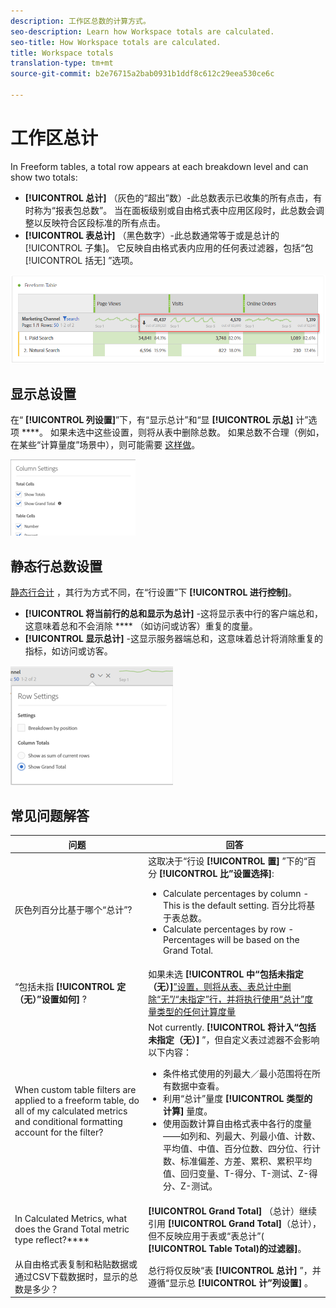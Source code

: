 ```yaml
---
description: 工作区总数的计算方式。
seo-description: Learn how Workspace totals are calculated.
seo-title: How Workspace totals are calculated.
title: Workspace totals
translation-type: tm+mt
source-git-commit: b2e76715a2bab0931b1ddf8c612c29eea530ce6c

---
```



# 工作区总计

In Freeform tables, a total row appears at each breakdown level and can show two totals:

* **[!UICONTROL 总计]** （灰色的“超出”数）-此总数表示已收集的所有点击，有时称为“报表包总数”。 当在面板级别或自由格式表中应用区段时，此总数会调整以反映符合区段标准的所有点击。
* **[!UICONTROL 表总计]** （黑色数字）-此总数通常等于或是总计的 [!UICONTROL 子集]。 它反映自由格式表内应用的任何表过滤器，包括“包 [!UICONTROL 括无] ”选项。

![](assets/total-row.png)

## 显示总设置

在“ **[!UICONTROL 列设置]**”下，有“显示总计”和“显 **[!UICONTROL 示总]** 计”选项 ****。 如果未选中这些设置，则将从表中删除总数。 如果总数不合理（例如，在某些“计算量度”场景中），则可能需要 [这样做](https://docs.adobe.com/content/help/en/analytics/components/calculated-metrics/calcmetrics-reference/cm-totals.html)。

![](assets/column-settings-total.png)

## 静态行总数设置

[静态行合计](https://docs.adobe.com/content/help/en/analytics/analyze/analysis-workspace/build-workspace-project/column-row-settings/manual-vs-dynamic-rows.html) ，其行为方式不同，在“行设置”下 **[!UICONTROL 进行控制]**。

* **[!UICONTROL 将当前行的总和显示为总计]** -这将显示表中行的客户端总和，这意味着总和不会消除 **** （如访问或访客）重复的度量。
* **[!UICONTROL 显示总计]** -这显示服务器端总和，这意味着总计将消除重复的指标，如访问或访客。

![](assets/static-rows.png)

## 常见问题解答

| 问题 | 回答 |
|---|---|
| 灰色列百分比基于哪个“总计”? | 这取决于“行设 **[!UICONTROL 置]** ”下的“百分 **[!UICONTROL 比”设置选择]**:<ul><li>Calculate percentages by column - This is the default setting. 百分比将基于表总数。</li><li>Calculate percentages by row - Percentages will be based on the Grand Total.</li></ul> |
| “包括未指 **[!UICONTROL 定（无）”设置如何]** ? | 如果未选 **[!UICONTROL 中“包括未指定（无）]**[”设置，则将从表、表总计中删除“无”/“未指定”行，并将执行使用“总计”度量类型的任何计算度量](https://docs.adobe.com/content/help/en/analytics/components/calculated-metrics/calcmetric-workflow/m-metric-type-alloc.html) |
| When custom table filters are applied to a freeform table, do all of my calculated metrics and conditional formatting account for the filter? | Not currently. **[!UICONTROL 将计入“包括未指定（无）]** ”，但自定义表过滤器不会影响以下内容：<ul><li>条件格式使用的列最大／最小范围将在所有数据中查看。</li><li>利用“总计”量度 **[!UICONTROL 类型的计算]** 量度。</li><li>使用函数计算自由格式表中各行的度量——如列和、列最大、列最小值、计数、平均值、中值、百分位数、四分位、行计数、标准偏差、方差、累积、累积平均值、回归变量、T-得分、T-测试、Z-得分、Z-测试。</li></ul> |
| In Calculated Metrics, what does the Grand Total metric type reflect?**** | **[!UICONTROL Grand Total]** （总计）继续引用 **[!UICONTROL Grand Total]**（总计），但不反映应用于表或“表总计”( **[!UICONTROL Table Total)的过滤器]**。 |
| 从自由格式表复制和粘贴数据或通过CSV下载数据时，显示的总数是多少？ | 总行将仅反映“表 **[!UICONTROL 总计]** ”，并遵循“显示总 **[!UICONTROL 计”列设置]** 。 |

